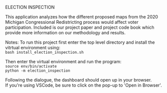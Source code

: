 ELECTION INSPECTION

This application analyzes how the different proposed maps from the 2020 
Michigan Congressional Redistricting process would affect voter 
participation. Included is our project paper and project code book which
provide more information on our methodology and results.  

Notes:
To run this project first enter the top level directory and install the 
vitrtual environment using:  
    ``bash install_election_inspection.sh``

Then enter the virtual environment and run the program:  
    ``source env/bin/activate``  
    ``python -m election_inspection``

Following the dialogue, the dashboard should open up in your browser.  
If you're using VSCode, be sure to click on the pop-up to 'Open in Browser'.